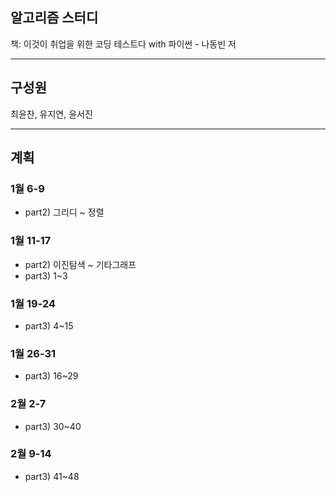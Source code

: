 ## 알고리즘 스터디
책: 이것이 취업을 위한 코딩 테스트다 with 파이썬 - 나동빈 저  

***   

## 구성원

최윤찬, 유지연, 윤서진  

***  

## 계획

### 1월 6-9   
- part2) 그리디 ~ 정렬  
### 1월 11-17 
- part2) 이진탐색 ~ 기타그래프  
- part3) 1~3  
### 1월 19-24 
- part3) 4~15  
### 1월 26-31 
- part3) 16~29  
### 2월 2-7 
- part3) 30~40   
### 2월 9-14 
- part3) 41~48  

